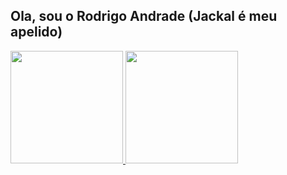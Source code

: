 ## Ola, sou o Rodrigo Andrade (Jackal é meu apelido)
 <div>
  <a href="https://github.com/rodrigojackal">
  <img height="180em" src="https://github-readme-stats.vercel.app/api?username=rodrigojackal&show_icons=true&theme=omtheme&include_all_commits=true&count_private=true"/>
  <img height="180em" src="https://github-readme-stats.vercel.app/api/top-langs/?username=rodrigojackal&layout=compact&langs_count=16&theme=omtheme"/>
</div>

